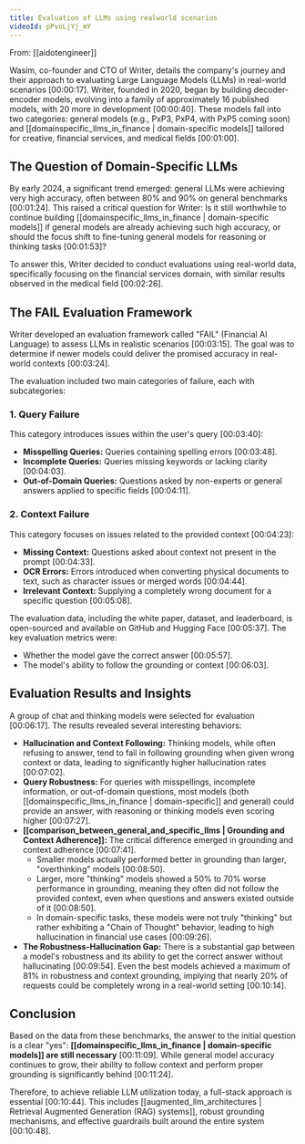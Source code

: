 ```yaml
---
title: Evaluation of LLMs using realworld scenarios
videoId: pPvoLjYj_mY
---
```


From: [[aidotengineer]] <br/> 

Wasim, co-founder and CTO of Writer, details the company's journey and their approach to evaluating Large Language Models (LLMs) in real-world scenarios <a class="yt-timestamp" data-t="00:00:17">[00:00:17]</a>. Writer, founded in 2020, began by building decoder-encoder models, evolving into a family of approximately 16 published models, with 20 more in development <a class="yt-timestamp" data-t="00:00:40">[00:00:40]</a>. These models fall into two categories: general models (e.g., PxP3, PxP4, with PxP5 coming soon) and [[domainspecific_llms_in_finance | domain-specific models]] tailored for creative, financial services, and medical fields <a class="yt-timestamp" data-t="00:01:00">[00:01:00]</a>.

## The Question of Domain-Specific LLMs

By early 2024, a significant trend emerged: general LLMs were achieving very high accuracy, often between 80% and 90% on general benchmarks <a class="yt-timestamp" data-t="00:01:24">[00:01:24]</a>. This raised a critical question for Writer: Is it still worthwhile to continue building [[domainspecific_llms_in_finance | domain-specific models]] if general models are already achieving such high accuracy, or should the focus shift to fine-tuning general models for reasoning or thinking tasks <a class="yt-timestamp" data-t="00:01:53">[00:01:53]</a>?

To answer this, Writer decided to conduct evaluations using real-world data, specifically focusing on the financial services domain, with similar results observed in the medical field <a class="yt-timestamp" data-t="00:02:26">[00:02:26]</a>.

## The FAIL Evaluation Framework

Writer developed an evaluation framework called "FAIL" (Financial AI Language) to assess LLMs in realistic scenarios <a class="yt-timestamp" data-t="00:03:15">[00:03:15]</a>. The goal was to determine if newer models could deliver the promised accuracy in real-world contexts <a class="yt-timestamp" data-t="00:03:24">[00:03:24]</a>.

The evaluation included two main categories of failure, each with subcategories:

### 1. Query Failure
This category introduces issues within the user's query <a class="yt-timestamp" data-t="00:03:40">[00:03:40]</a>:
*   **Misspelling Queries:** Queries containing spelling errors <a class="yt-timestamp" data-t="00:03:48">[00:03:48]</a>.
*   **Incomplete Queries:** Queries missing keywords or lacking clarity <a class="yt-timestamp" data-t="00:04:03">[00:04:03]</a>.
*   **Out-of-Domain Queries:** Questions asked by non-experts or general answers applied to specific fields <a class="yt-timestamp" data-t="00:04:11">[00:04:11]</a>.

### 2. Context Failure
This category focuses on issues related to the provided context <a class="yt-timestamp" data-t="00:04:23">[00:04:23]</a>:
*   **Missing Context:** Questions asked about context not present in the prompt <a class="yt-timestamp" data-t="00:04:33">[00:04:33]</a>.
*   **OCR Errors:** Errors introduced when converting physical documents to text, such as character issues or merged words <a class="yt-timestamp" data-t="00:04:44">[00:04:44]</a>.
*   **Irrelevant Context:** Supplying a completely wrong document for a specific question <a class="yt-timestamp" data-t="00:05:08">[00:05:08]</a>.

The evaluation data, including the white paper, dataset, and leaderboard, is open-sourced and available on GitHub and Hugging Face <a class="yt-timestamp" data-t="00:05:37">[00:05:37]</a>. The key evaluation metrics were:
*   Whether the model gave the correct answer <a class="yt-timestamp" data-t="00:05:57">[00:05:57]</a>.
*   The model's ability to follow the grounding or context <a class="yt-timestamp" data-t="00:06:03">[00:06:03]</a>.

## Evaluation Results and Insights

A group of chat and thinking models were selected for evaluation <a class="yt-timestamp" data-t="00:06:17">[00:06:17]</a>. The results revealed several interesting behaviors:

*   **Hallucination and Context Following:** Thinking models, while often refusing to answer, tend to fail in following grounding when given wrong context or data, leading to significantly higher hallucination rates <a class="yt-timestamp" data-t="00:07:02">[00:07:02]</a>.
*   **Query Robustness:** For queries with misspellings, incomplete information, or out-of-domain questions, most models (both [[domainspecific_llms_in_finance | domain-specific]] and general) could provide an answer, with reasoning or thinking models even scoring higher <a class="yt-timestamp" data-t="00:07:27">[00:07:27]</a>.
*   **[[comparison_between_general_and_specific_llms | Grounding and Context Adherence]]:** The critical difference emerged in grounding and context adherence <a class="yt-timestamp" data-t="00:07:41">[00:07:41]</a>.
    *   Smaller models actually performed better in grounding than larger, "overthinking" models <a class="yt-timestamp" data-t="00:08:50">[00:08:50]</a>.
    *   Larger, more "thinking" models showed a 50% to 70% worse performance in grounding, meaning they often did not follow the provided context, even when questions and answers existed outside of it <a class="yt-timestamp" data-t="00:08:50">[00:08:50]</a>.
    *   In domain-specific tasks, these models were not truly "thinking" but rather exhibiting a "Chain of Thought" behavior, leading to high hallucination in financial use cases <a class="yt-timestamp" data-t="00:09:26">[00:09:26]</a>.
*   **The Robustness-Hallucination Gap:** There is a substantial gap between a model's robustness and its ability to get the correct answer without hallucinating <a class="yt-timestamp" data-t="00:09:54">[00:09:54]</a>. Even the best models achieved a maximum of 81% in robustness and context grounding, implying that nearly 20% of requests could be completely wrong in a real-world setting <a class="yt-timestamp" data-t="00:10:14">[00:10:14]</a>.

## Conclusion

Based on the data from these benchmarks, the answer to the initial question is a clear "yes": **[[domainspecific_llms_in_finance | domain-specific models]] are still necessary** <a class="yt-timestamp" data-t="00:11:09">[00:11:09]</a>. While general model accuracy continues to grow, their ability to follow context and perform proper grounding is significantly behind <a class="yt-timestamp" data-t="00:11:24">[00:11:24]</a>.

Therefore, to achieve reliable LLM utilization today, a full-stack approach is essential <a class="yt-timestamp" data-t="00:10:44">[00:10:44]</a>. This includes [[augmented_llm_architectures | Retrieval Augmented Generation (RAG) systems]], robust grounding mechanisms, and effective guardrails built around the entire system <a class="yt-timestamp" data-t="00:10:48">[00:10:48]</a>.